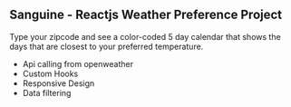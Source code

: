 ## Sanguine - Reactjs Weather Preference Project

Type your zipcode and see a color-coded 5 day calendar that shows the days that are closest to your preferred temperature.

- Api calling from openweather
- Custom Hooks
- Responsive Design
- Data filtering
